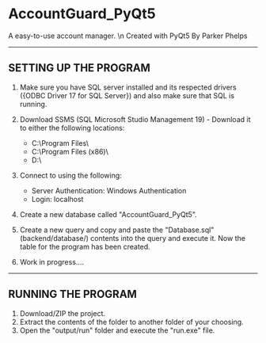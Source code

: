 # AccountGuard_PyQt5

A easy-to-use account manager.
\n
Created with PyQt5
By Parker Phelps

----------------------
SETTING UP THE PROGRAM
----------------------

1. Make sure you have SQL server installed and its respected drivers ({ODBC Driver 17 for SQL Server}) and also make sure that SQL is running.
2. Download SSMS (SQL Microsoft Studio Management 19) - Download it to either the following locations:

   -   C:\Program Files\
   -   C:\Program Files (x86)\
   -   D:\
   
3. Connect to using the following:
   - Server Authentication: Windows Authentication
   - Login: localhost 
4. Create a new database called "AccountGuard_PyQt5".
5. Create a new query and copy and paste the "Database.sql" (backend/database/) contents into the query and execute it. Now the table for the program has been created.
6. Work in progress....


-------------------
RUNNING THE PROGRAM
-------------------
1. Download/ZIP the project.
2. Extract the contents of the folder to another folder of your choosing.
3. Open the "output/run" folder and execute the "run.exe" file.
